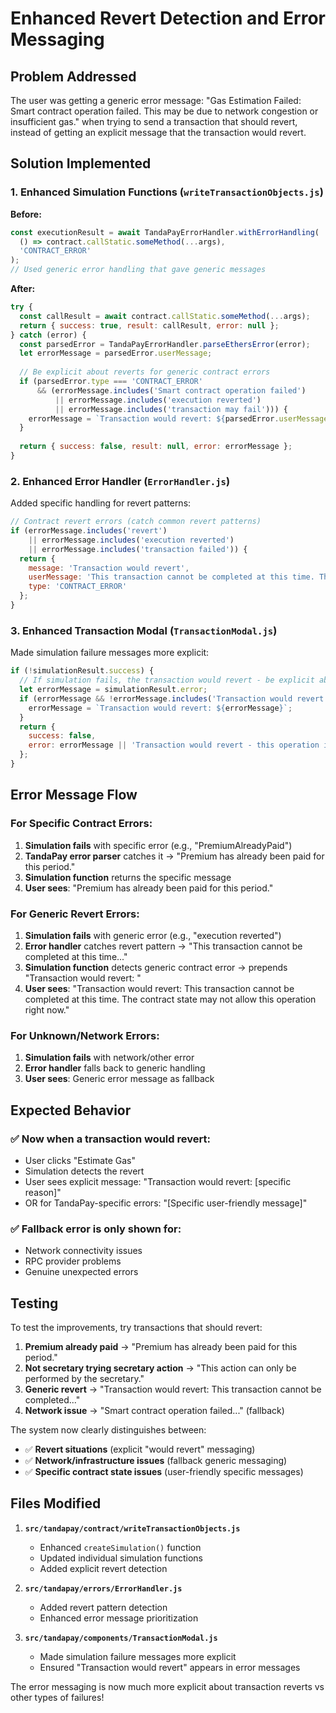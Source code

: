 # Enhanced Revert Detection and Error Messaging

## Problem Addressed

The user was getting a generic error message: "Gas Estimation Failed: Smart contract operation failed. This may be due to network congestion or insufficient gas." when trying to send a transaction that should revert, instead of getting an explicit message that the transaction would revert.

## Solution Implemented

### 1. **Enhanced Simulation Functions** (`writeTransactionObjects.js`)

**Before:**
```javascript
const executionResult = await TandaPayErrorHandler.withErrorHandling(
  () => contract.callStatic.someMethod(...args),
  'CONTRACT_ERROR'
);
// Used generic error handling that gave generic messages
```

**After:**
```javascript
try {
  const callResult = await contract.callStatic.someMethod(...args);
  return { success: true, result: callResult, error: null };
} catch (error) {
  const parsedError = TandaPayErrorHandler.parseEthersError(error);
  let errorMessage = parsedError.userMessage;
  
  // Be explicit about reverts for generic contract errors
  if (parsedError.type === 'CONTRACT_ERROR'
      && (errorMessage.includes('Smart contract operation failed')
          || errorMessage.includes('execution reverted')
          || errorMessage.includes('transaction may fail'))) {
    errorMessage = `Transaction would revert: ${parsedError.userMessage}`;
  }
  
  return { success: false, result: null, error: errorMessage };
}
```

### 2. **Enhanced Error Handler** (`ErrorHandler.js`)

Added specific handling for revert patterns:

```javascript
// Contract revert errors (catch common revert patterns)
if (errorMessage.includes('revert')
    || errorMessage.includes('execution reverted')
    || errorMessage.includes('transaction failed')) {
  return {
    message: 'Transaction would revert',
    userMessage: 'This transaction cannot be completed at this time. The contract state may not allow this operation right now.',
    type: 'CONTRACT_ERROR'
  };
}
```

### 3. **Enhanced Transaction Modal** (`TransactionModal.js`)

Made simulation failure messages more explicit:

```javascript
if (!simulationResult.success) {
  // If simulation fails, the transaction would revert - be explicit about this
  let errorMessage = simulationResult.error;
  if (errorMessage && !errorMessage.includes('Transaction would revert')) {
    errorMessage = `Transaction would revert: ${errorMessage}`;
  }
  return {
    success: false,
    error: errorMessage || 'Transaction would revert - this operation is not valid at this time',
  };
}
```

## Error Message Flow

### For Specific Contract Errors:
1. **Simulation fails** with specific error (e.g., "PremiumAlreadyPaid")
2. **TandaPay error parser** catches it → "Premium has already been paid for this period."
3. **Simulation function** returns the specific message
4. **User sees**: "Premium has already been paid for this period."

### For Generic Revert Errors:
1. **Simulation fails** with generic error (e.g., "execution reverted")
2. **Error handler** catches revert pattern → "This transaction cannot be completed at this time..."
3. **Simulation function** detects generic contract error → prepends "Transaction would revert: "
4. **User sees**: "Transaction would revert: This transaction cannot be completed at this time. The contract state may not allow this operation right now."

### For Unknown/Network Errors:
1. **Simulation fails** with network/other error
2. **Error handler** falls back to generic handling
3. **User sees**: Generic error message as fallback

## Expected Behavior

### ✅ Now when a transaction would revert:
- User clicks "Estimate Gas"
- Simulation detects the revert
- User sees explicit message: "Transaction would revert: [specific reason]"
- OR for TandaPay-specific errors: "[Specific user-friendly message]"

### ✅ Fallback error is only shown for:
- Network connectivity issues  
- RPC provider problems
- Genuine unexpected errors

## Testing

To test the improvements, try transactions that should revert:

1. **Premium already paid** → "Premium has already been paid for this period."
2. **Not secretary trying secretary action** → "This action can only be performed by the secretary."
3. **Generic revert** → "Transaction would revert: This transaction cannot be completed..."
4. **Network issue** → "Smart contract operation failed..." (fallback)

The system now clearly distinguishes between:
- ✅ **Revert situations** (explicit "would revert" messaging)
- ✅ **Network/infrastructure issues** (fallback generic messaging)
- ✅ **Specific contract state issues** (user-friendly specific messages)

## Files Modified

1. **`src/tandapay/contract/writeTransactionObjects.js`**
   - Enhanced `createSimulation()` function
   - Updated individual simulation functions
   - Added explicit revert detection

2. **`src/tandapay/errors/ErrorHandler.js`**
   - Added revert pattern detection
   - Enhanced error message prioritization

3. **`src/tandapay/components/TransactionModal.js`**
   - Made simulation failure messages more explicit
   - Ensured "Transaction would revert" appears in error messages

The error messaging is now much more explicit about transaction reverts vs other types of failures!
